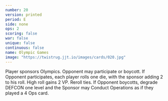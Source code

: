 ```yaml
---
number: 20
version: printed
period: E
side: none
ops: 2
scoring: false
war: false
unique: false
continuous: false
name: Olympic Games
image: "https://twistrug.jjt.io/images/cards/020.jpg"
---
```

Player sponsors Olympics. Opponent may participate or boycott. If Opponent participates, each player rolls one die, with the sponsor adding 2 to his roll. High roll gains 2 VP. Reroll ties. If Opponent boycotts, degrade DEFCON one level and the Sponsor may Conduct Operations as if they played a 4 Ops card.
